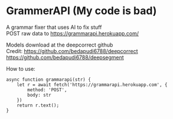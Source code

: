 # GrammerAPI (My code is bad)
A grammar fixer that uses AI to fix stuff  
POST raw data to https://grammarapi.herokuapp.com/  

Models download at the deepcorrect github  
Credit:
  https://github.com/bedapudi6788/deepcorrect
  https://github.com/bedapudi6788/deepsegment

How to use:
```
async function grammarapi(str) {
    let r = await fetch('https://grammarapi.herokuapp.com', {
        method: 'POST',
        body: str
    })
    return r.text();
}
```
